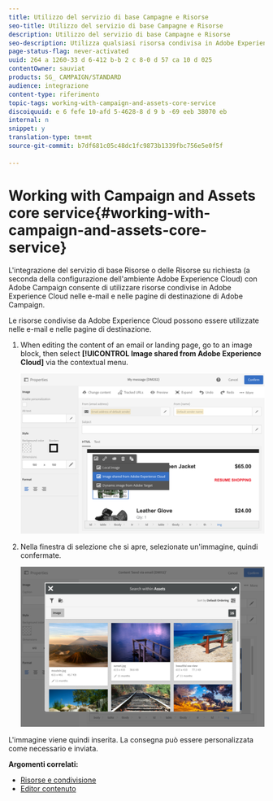 ```yaml
---
title: Utilizzo del servizio di base Campagne e Risorse
seo-title: Utilizzo del servizio di base Campagne e Risorse
description: Utilizzo del servizio di base Campagne e Risorse
seo-description: Utilizza qualsiasi risorsa condivisa in Adobe Experience Cloud nei messaggi e nelle pagine di destinazione di Adobe Campaign grazie all'integrazione del servizio di base Assets.
page-status-flag: never-activated
uuid: 264 a 1260-33 d 6-412 b-b 2 c 8-0 d 57 ca 10 d 025
contentOwner: sauviat
products: SG_ CAMPAIGN/STANDARD
audience: integrazione
content-type: riferimento
topic-tags: working-with-campaign-and-assets-core-service
discoiquuid: e 6 fefe 10-afd 5-4628-8 d 9 b -69 eeb 38070 eb
internal: n
snippet: y
translation-type: tm+mt
source-git-commit: b7df681c05c48dc1fc9873b1339fbc756e5e0f5f

---
```



# Working with Campaign and Assets core service{#working-with-campaign-and-assets-core-service}

L'integrazione del servizio di base Risorse o delle Risorse su richiesta (a seconda della configurazione dell'ambiente Adobe Experience Cloud) con Adobe Campaign consente di utilizzare risorse condivise in Adobe Experience Cloud nelle e-mail e nelle pagine di destinazione di Adobe Campaign.

Le risorse condivise da Adobe Experience Cloud possono essere utilizzate nelle e-mail e nelle pagine di destinazione.

1. When editing the content of an email or landing page, go to an image block, then select **[!UICONTROL Image shared from Adobe Experience Cloud]** via the contextual menu.

   ![](assets/dam_insert_image_dce.png)

1. Nella finestra di selezione che si apre, selezionate un'immagine, quindi confermate.

   ![](assets/dam_shared_image_selection.png)

L'immagine viene quindi inserita. La consegna può essere personalizzata come necessario e inviata.

**Argomenti correlati:**

* [Risorse e condivisione](https://marketing.adobe.com/resources/help/en_US/mcloud/experience-cloud-assets.html)
* [Editor contenuto](../../designing/using/example--email-personalization.md)

